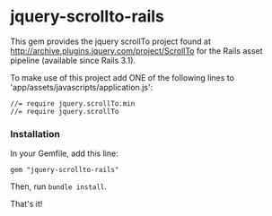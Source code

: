 # jquery-scrollto-rails

This gem provides the jquery scrollTo project found at http://archive.plugins.jquery.com/project/ScrollTo for the Rails asset pipeline (available since Rails 3.1).

To make use of this project add ONE of the following lines to 'app/assets/javascripts/application.js':

    //= require jquery.scrollTo.min
    //= require jquery.scrollTo

### Installation

In your Gemfile, add this line:

    gem "jquery-scrollto-rails"

Then, run `bundle install`.

That's it!

